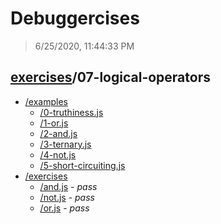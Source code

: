 # Debuggercises 

> 6/25/2020, 11:44:33 PM 

## [exercises](../README.md)/07-logical-operators 

- [/examples](./examples/README.md)
  - [/0-truthiness.js](./examples/README.md#0-truthinessjs)  
  - [/1-or.js](./examples/README.md#1-orjs)  
  - [/2-and.js](./examples/README.md#2-andjs)  
  - [/3-ternary.js](./examples/README.md#3-ternaryjs)  
  - [/4-not.js](./examples/README.md#4-notjs)  
  - [/5-short-circuiting.js](./examples/README.md#5-short-circuitingjs)  
- [/exercises](./exercises/README.md)
  - [/and.js](./exercises/README.md#andjs) - _pass_ 
  - [/not.js](./exercises/README.md#notjs) - _pass_ 
  - [/or.js](./exercises/README.md#orjs) - _pass_ 
